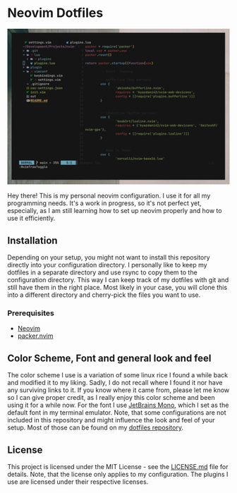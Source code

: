 # Neovim Dotfiles

![Screenshot](/other/screenshot.png)

Hey there! This is my personal neovim configuration. I use it for all my programming needs. It's a work in progress, so it's not perfect yet, especially, as I am still learning how to set up neovim properly and how to use it efficiently.

## Installation

Depending on your setup, you might not want to install this repository directly into your configuration directory. I personally like to keep my dotfiles in a separate directory and use rsync to copy them to the configuration directory. This way I can keep track of my dotfiles with git and still have them in the right place. Most likely in your case, you will clone this into a different directory and cherry-pick the files you want to use. 

### Prerequisites

- [Neovim](https://neovim.io/)
- [packer.nvim](https://github.com/wbthomason/packer.nvim)

## Color Scheme, Font and general look and feel

The color scheme I use is a variation of some linux rice I found a while back and modified it to my liking. Sadly, I do not recall where I found it nor have any surviving links to it. If you know where it came from, please let me know so I can give proper credit, as I really enjoy this color scheme and been using it for a while now.
For the font I use [JetBrains Mono](https://github.com/JetBrains/JetBrainsMono), which I set as the default font in my terminal emulator.
Note, that some configurations are not included in this repository and might influence the look and feel of your setup. Most of those can be found on my [dotfiles repository](https://github.com/confusedSerge).

## License

This project is licensed under the MIT License - see the [LICENSE.md](LICENSE.md) file for details. Note, that the license only applies to my configuration. The plugins I use are licensed under their respective licenses.